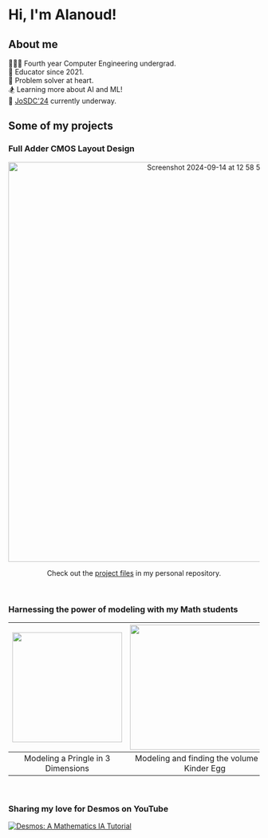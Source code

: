 # Hi, I'm Alanoud!
## About me
🧗🏽‍♀️ Fourth year Computer Engineering undergrad. <br/>
🍏 Educator since 2021. <br/>
🧠 Problem solver at heart. <br/>
🏂 Learning more about AI and ML! <br/>
🚀 [JoSDC'24](https://www.linkedin.com/company/josdc23/) currently underway. <br/>

## Some of my projects
### Full Adder CMOS Layout Design
<div align = "center">
<img width="800" alt="Screenshot 2024-09-14 at 12 58 59 PM" src="https://github.com/user-attachments/assets/ea7f4654-6dbe-4adf-9e70-3d7db230c6b1">
  
  Check out the [project files](/CMOS%20Full%20Adder%20Files/) in my personal repository.
</div>
</br>

### Harnessing the power of modeling with my Math students
| <img src="https://github.com/user-attachments/assets/0f2074b9-965b-466a-b7b3-1511709ded72" width="220" height="220"> | <img src="https://github.com/user-attachments/assets/ce03a5b5-df79-4e3a-9612-69d5de6603da" width="300" height="250"> | <img src="https://github.com/user-attachments/assets/e898811a-2704-4362-a1f4-2640e7a2e37f" width="220" height="220"> |
|:----------------------:|:----------------------:|:----------------------:|
| Modeling a Pringle in 3 Dimensions | Modeling and finding the volume of a Kinder Egg | Modeling a free-kick in 3 Dimensions |
</br>

### Sharing my love for Desmos on YouTube
<!-- BEGIN YOUTUBE-CARD -->
[![Desmos: A Mathematics IA Tutorial](https://ytcards.demolab.com/?id=LiDkdGWbdg0&title=Desmos:+A+Mathematics+IA+Tutorial&lang=en&background_color=%f6f6f6f6&title_color=%2e2e2e2e&stats_color=%2e2e2e2e&max_title_lines=1&width=300&border_radius=5&duration=294 "Desmos: A Mathematics IA Tutorial")](https://youtu.be/LiDkdGWbdg0?si=xtq_g-NO9iX699A2)
<!-- END YOUTUBE-CARD -->
